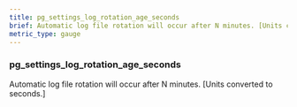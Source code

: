 ```yaml
---
title: pg_settings_log_rotation_age_seconds
brief: Automatic log file rotation will occur after N minutes. [Units converted to seconds.]
metric_type: gauge
---
```

### pg_settings_log_rotation_age_seconds

Automatic log file rotation will occur after N minutes. [Units converted to seconds.]